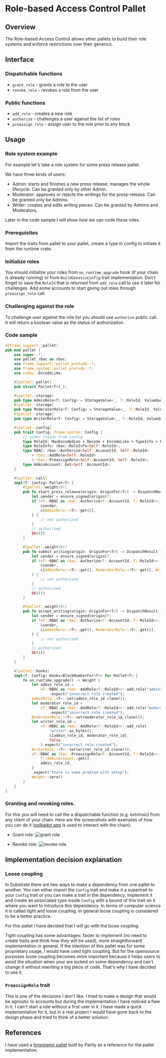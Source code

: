 # Role-based Access Control Pallet

## Overview

The Role-based Access Control allows other pallets to build their role systems and enforce restrictions over their generics.

## Interface

### Dispatchable functions

* `grant_role` - grants a role to the user
* `revoke_role` - revokes a role from the user

### Public functions

* `add_role` - creates a new role
* `authorize` - challenges a user against the list of roles
* `preassign_role` - assign user to the role prior to any block

## Usage

### Role system example

For example let's take a role system for some press release pallet.

We have three kinds of users:

* Admin: starts and finishes a new press release, manages the whole lifecycle. Can be granted only by other Admin.
* Moderator: approves or rejects the writings for the press-release. Can be granted only be Admins.
* Writer: creates and edits writing pieces. Can be granted by Admins and Moderators.

Later in the code sample I will show how we can code these roles.

### Prerequisites

Import the traits from pallet to your pallet, create a type in config to initiate it from the runtime crate.

### Initialize roles

You should initialize your roles from `on_runtime_upgrade` hook (if your chain is already running) or from `BuildGenesisConfig` trait implementation. Don't forget to save the `RoleId` that is returned from `add_role` call to use it later for challenges. Add some accounts to start giving out roles through `preassign_role` call.

### Challenging against the role

To challenge user against the role list you should use `authorize` public call. It will return a boolean value as the status of authorization.

### Code sample
```rust
#[frame_support::pallet]
pub mod pallet {
	use super::*;
    use pallet_rbac as rbac;
	use frame_support::pallet_prelude::*;
	use frame_system::pallet_prelude::*;
    use codec::EncodeLike;

	#[pallet::pallet]
	pub struct Pallet<T>(_);

    #[pallet::storage]
    pub type AdminRole<T: Config> = StorageValue<_, T::RoleId, ValueQuery>;
    #[pallet::storage]
    pub type ModeratorRole<T: Config> = StorageValue<_, T::RoleId, ValueQuery>;
    #[pallet::storage]
    pub type WriterRole<T: Config> = StorageValue<_, T::RoleId, ValueQuery>;

	#[pallet::config]
	pub trait Config: frame_system::Config {
        // other fields from config
        type RoleId: MaxEncodedLen + Decode + EncodeLike + TypeInfo + Default + Clone;
        type RoleInfo: rbac::RoleInfo<Self::RoleId>;
        type RBAC: rbac::Authorize<Self::AccountId, Self::RoleId>
			+ rbac::AddRole<Self::RoleId>
			+ rbac::PreassignRole<Self::AccountId, Self::RoleId>;
        type AdminAccount: Get<Self::AccountId>;
    }

 	#[pallet::call]
	impl<T: Config> Pallet<T> {
		#[pallet::weight(0)]
		pub fn start_press_release(origin: OriginFor<T>) -> DispatchResult {
			let sender = ensure_signed(origin)?;
			if !<T::RBAC as rbac::Authorize<T::AccountId, T::RoleId>>::authorize(
				&sender,
				&[AdminRole::<T>::get()],
			) {
				// not authorized
			}
            // authorized
			Ok(())
		}

		#[pallet::weight(0)]
		pub fn submit_writing(origin: OriginFor<T>) -> DispatchResult {
			let sender = ensure_signed(origin)?;
			if !<T::RBAC as rbac::Authorize<T::AccountId, T::RoleId>>::authorize(
				&sender,
				&[AdminRole::<T>::get(), ModeratorRole::<T>::get(), WriterRole::<T>::get()],
			) {
				// not authorized
			}
            // authorized
			Ok(())
		}

		#[pallet::weight(0)]
		pub fn accept_writing(origin: OriginFor<T>) -> DispatchResult {
			let sender = ensure_signed(origin)?;
			if !<T::RBAC as rbac::Authorize<T::AccountId, T::RoleId>>::authorize(
				&sender,
				&[AdminRole::<T>::get(), ModeratorRole::<T>::get()],
			) {
				// not authorized
			}
            // authorized
			Ok(())
		}
	}

    #[pallet::hooks]
	impl<T: Config> Hooks<BlockNumberFor<T>> for Pallet<T> {
        fn on_runtime_upgrade() -> Weight {
			let admin_role_id =
				<T::RBAC as rbac::AddRole<T::RoleId>>::add_role("admin".as_bytes(), &[], true)
					.expect("incorrect role created");
			AdminRole::<T>::set(admin_role_id.clone());
			let moderator_role_id =
				<T::RBAC as rbac::AddRole<T::RoleId>>::add_role("moderator".as_bytes(), &[admin_role_id], false)
					.expect("incorrect role created");
			ModeratorRole::<T>::set(moderator_role_id.clone());
			let writer_role_id =
				<T::RBAC as rbac::AddRole<T::RoleId>>::add_role(
					"writer".as_bytes(),
					&[admin_role_id, moderator_role_id], 
					false
				).expect("incorrect role created");
			WriterRole::<T>::set(writer_role_id.clone());
			<T::RBAC as rbac::PreassignRole<T::AccountId, T::RoleId>>::preassign_role(
				T::AdminAccount::get(),
				admin_role_id,
			)
			.expect("there is some problem with setup");
		    Weight::zero()
	    }
    }
} 
```

### Granting and revoking roles.

For this you will need to call the a dispatchable function (e.g. extrinsic) from any client of your chain. Here are the screenshots with examples of how you can do it ([polkadot app](https://polkadot.js.org/apps/) is used to interact with the chain):

* Grant role:
![grant role](./assets/grant-role.png)

* Revoke role:
![revoke role](./assets/revoke-role.png)

## Implementation decision explanation

### Loose coupling

In Substrate there are two ways to make a dependency from one pallet to another. You can either import the `Config` trait and make it a supertrait to your `Config` trait or you can make a trait in the dependency, implement it and create an associated type inside `Config` with a bound of this trait on it where you want to introduce this dependency. In terms of computer science it is called tight and loose coupling. In general loose coupling is considered to be a better practice.

For this pallet I have decided that I will go with the loose coupling.

Tight coupling has some advantages: faster to implement (no need to create traits and think how they will be used), more straightforward implementation in general. If the intention of this pallet was for some proprietary usage, I would have used tight coupling. But for the opensource purposes loose coupling becomes more important because it helps users to avoid the situation when your are locked on some dependency and can't change it without rewriting a big piece of code. That's why I have decided to use it.

### `PreassignRole` trait

This is one of the decisions I don't like. I tried to make a design that would be agnostic to accounts but during the implementation I have noticed a flaw in it. I can't start a role without a first user in it. I have made a quick implementation for it, but in a real project I would have gone back to the design phase and tried to think of a better solution.

## References

I have used a [timestamp pallet](https://github.com/paritytech/polkadot-sdk/tree/master/substrate/frame/timestamp) built by Parity as a reference for the pallet implementation.